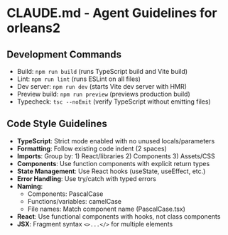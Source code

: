 # CLAUDE.md - Agent Guidelines for orleans2

## Development Commands
- Build: `npm run build` (runs TypeScript build and Vite build)
- Lint: `npm run lint` (runs ESLint on all files)
- Dev server: `npm run dev` (starts Vite dev server with HMR)
- Preview build: `npm run preview` (previews production build)
- Typecheck: `tsc --noEmit` (verify TypeScript without emitting files)

## Code Style Guidelines
- **TypeScript**: Strict mode enabled with no unused locals/parameters
- **Formatting**: Follow existing code indent (2 spaces)
- **Imports**: Group by: 1) React/libraries 2) Components 3) Assets/CSS
- **Components**: Use function components with explicit return types
- **State Management**: Use React hooks (useState, useEffect, etc.)
- **Error Handling**: Use try/catch with typed errors
- **Naming**:
  - Components: PascalCase
  - Functions/variables: camelCase
  - File names: Match component name (PascalCase.tsx)
- **React**: Use functional components with hooks, not class components
- **JSX**: Fragment syntax `<>...</>` for multiple elements